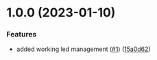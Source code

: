 # 1.0.0 (2023-01-10)


### Features

* added working led management ([#1](https://github.com/Dygmalab/NeuronWired/issues/1)) ([15a0d62](https://github.com/Dygmalab/NeuronWired/commit/15a0d622bebc741afaea294bf53bef6d0372902c))

